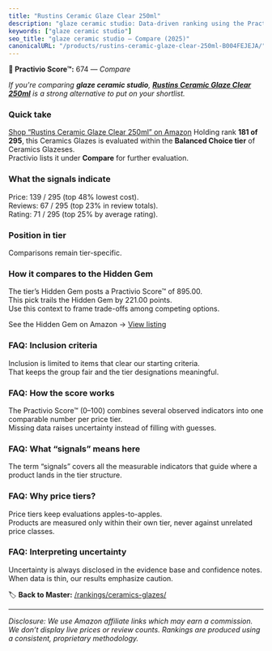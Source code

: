 ```yaml
---
title: "Rustins Ceramic Glaze Clear 250ml"
description: "glaze ceramic studio: Data-driven ranking using the Practivio Score™. Positioned by quality, value, demand, findability, momentum."
keywords: ["glaze ceramic studio"]
seo_title: "glaze ceramic studio — Compare (2025)"
canonicalURL: "/products/rustins-ceramic-glaze-clear-250ml-B004FEJEJA/"
---
```


**🛒 Practivio Score™:** 674 — _Compare_


*If you're comparing **glaze ceramic studio**, **[Rustins Ceramic Glaze Clear 250ml](https://www.amazon.com/dp/B004FEJEJA?tag=practivio-20)** is a strong alternative to put on your shortlist.*
### Quick take
[Shop “Rustins Ceramic Glaze Clear 250ml” on Amazon](https://www.amazon.com/dp/B004FEJEJA?tag=practivio-20)
Holding rank **181 of 295**, this Ceramics Glazes is evaluated within the **Balanced Choice tier** of Ceramics Glazeses.  
Practivio lists it under **Compare** for further evaluation.

### What the signals indicate
Price: 139 / 295 (top 48% lowest cost).  
Reviews: 67 / 295 (top 23% in review totals).  
Rating: 71 / 295 (top 25% by average rating).  

### Position in tier
Comparisons remain tier-specific.

### How it compares to the Hidden Gem
The tier’s Hidden Gem posts a Practivio Score™ of 895.00.  
This pick trails the Hidden Gem by 221.00 points.  
Use this context to frame trade-offs among competing options.  

See the Hidden Gem on Amazon → [View listing](https://www.amazon.com/dp/B08C49TD2Q?tag=practivio-20)

### FAQ: Inclusion criteria
Inclusion is limited to items that clear our starting criteria.  
That keeps the group fair and the tier designations meaningful.

### FAQ: How the score works
The Practivio Score™ (0–100) combines several observed indicators into one comparable number per price tier.  
Missing data raises uncertainty instead of filling with guesses.

### FAQ: What “signals” means here
The term “signals” covers all the measurable indicators that guide where a product lands in the tier structure.

### FAQ: Why price tiers?
Price tiers keep evaluations apples-to-apples.  
Products are measured only within their own tier, never against unrelated price classes.

### FAQ: Interpreting uncertainty
Uncertainty is always disclosed in the evidence base and confidence notes.  
When data is thin, our results emphasize caution.

<!-- Missing template for Compare/CompareWithinPriceClass -->


🏷️ **Back to Master:** [/rankings/ceramics-glazes/](/rankings/ceramics-glazes/)

---
_Disclosure: We use Amazon affiliate links which may earn a commission. We don’t display live prices or review counts. Rankings are produced using a consistent, proprietary methodology._
